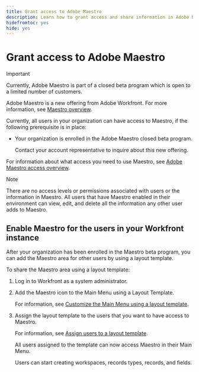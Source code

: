 ```yaml
---
title: Grant access to Adobe Maestro
description: Learn how to grant access and share information in Adobe Maestro. 
hidefromtoc: yes
hide: yes
---
```


<!--update the metadata and description when we turn this article live; also, update title after Bob adds Maestro as a product-->

# Grant access to Adobe Maestro

>[!IMPORTANT]
>
>Currently, Adobe Maestro is part of a closed beta program which is open to a limited number of customers. 

<!-- the table will change after we implement access levels/ permissions for Maestro-->
<!-- fix the formatting on the table - some lines are way too spaced out-->

Adobe Maestro is a new offering from Adobe Workfront. For more information, see [Maestro overview](../maestro-overview.md). 

Currently, all users in your organization can have access to Maestro, if the following prerequisite is in place:

* Your organization is enrolled in the Adobe Maestro closed beta program. 

    Contact your account representative to inquire about this new offering.


For information about what access you need to use Maestro, see [Adobe Maestro access overview](../access/access-overview.md). 

>[!NOTE]
>
>There are no access levels or permissions associated with users or the information in Maestro. All users that have Maestro enabled in their environment can view, edit, and delete all the information any other user adds to Maestro. 

## Enable Maestro for the users in your Workfront instance

<!--First, contact your account manager to obtain access to the current Maestro closed beta program.--> 

After your organization has been enrolled in the Maestro beta program, you can add the Maestro area for other users by using a layout template. 

To share the Maestro area using a layout template: 

1. Log in to Workfront as a system administrator.  

1. Add the Maestro icon to the Main Menu using a Layout Template. 
    
    For information, see [Customize the Main Menu using a layout template](../../administration-and-setup/customize-workfront/use-layout-templates/customize-main-menu.md).

1. Assign the  layout template to the users that you want to have access to Maestro. 

    For information, see [Assign users to a layout template](../../administration-and-setup/customize-workfront/use-layout-templates/assign-users-to-layout-template.md).

    All users assigned to the template can now access Maestro in their Main Menu. 
    
    Users can start creating workspaces, records types, records, and fields.  
 


